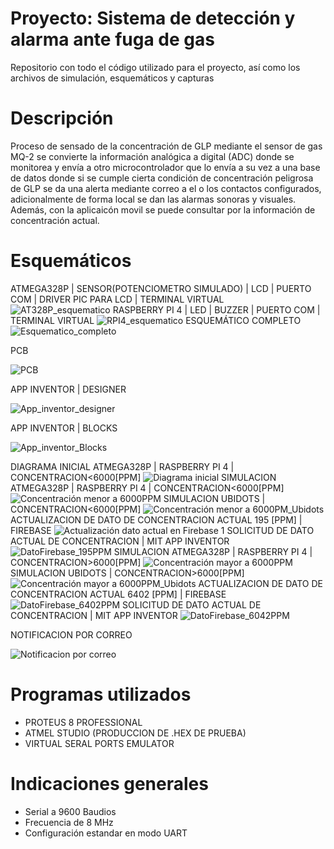 # Proyecto: Sistema de detección y alarma ante fuga de gas
Repositorio con todo el código utilizado para el proyecto, así como los archivos de simulación, esquemáticos y capturas
# Descripción
Proceso de sensado de la concentración de GLP mediante el sensor de gas MQ-2 se convierte la información analógica a digital (ADC) donde se monitorea y envía a otro microcontrolador que lo envía  a su vez a una base de datos donde si se cumple cierta condición de concentración peligrosa de GLP se da una alerta mediante correo a el o los contactos configurados, adicionalmente de forma local se dan las alarmas sonoras y visuales. Además, con la aplicaicón movil se puede consultar por la información de concentración actual.
# Esquemáticos
ATMEGA328P | SENSOR(POTENCIOMETRO SIMULADO) | LCD | PUERTO COM | DRIVER PIC PARA LCD | TERMINAL VIRTUAL
![AT328P_esquematico](https://user-images.githubusercontent.com/64044895/149860108-1663c243-4245-4356-8d0f-81889e780796.png)
RASPBERRY PI 4 | LED | BUZZER | PUERTO COM | TERMINAL VIRTUAL
![RPI4_esquematico](https://user-images.githubusercontent.com/64044895/149861173-3aea757d-aebf-48de-9c3b-5a134753a549.png)
ESQUEMÁTICO COMPLETO
![Esquematico_completo](https://user-images.githubusercontent.com/64044895/149861628-273a7632-fb6c-4cef-b2cc-2aabedec5619.png)

PCB

![PCB](https://user-images.githubusercontent.com/64044895/149861771-b11b0451-07d5-4136-aa02-7eb56bf832ba.png)

APP INVENTOR | DESIGNER

![App_inventor_designer](https://user-images.githubusercontent.com/89809182/150061427-fdcec9fe-dfcf-4401-9c76-4183adcef6c7.JPG)

APP INVENTOR | BLOCKS

![App_inventor_Blocks](https://user-images.githubusercontent.com/89809182/150061423-c9ed1e6c-01f4-4edc-a861-1e3b16cb3298.JPG)

DIAGRAMA INICIAL ATMEGA328P | RASPBERRY PI 4 | CONCENTRACION<6000[PPM]
![Diagrama inicial](https://user-images.githubusercontent.com/89809182/150015160-7ec2cca8-eb9f-4c6d-846e-64f4e1262321.JPG)
SIMULACION ATMEGA328P | RASPBERRY PI 4 | CONCENTRACION<6000[PPM]
![Concentración menor a 6000PPM](https://user-images.githubusercontent.com/89809182/150015173-232650d2-fece-4630-9c1b-69e33936eeec.JPG)
SIMULACION UBIDOTS | CONCENTRACION<6000[PPM]
![Concentración menor a 6000PM_Ubidots](https://user-images.githubusercontent.com/89809182/150015181-61ab72ba-8f38-44f7-a210-7c3009040323.JPG)
ACTUALIZACION DE DATO DE CONCENTRACION ACTUAL 195 [PPM] | FIREBASE
![Actualización dato actual en Firebase 1](https://user-images.githubusercontent.com/89809182/150022239-f55dc106-e3e3-4f40-a974-688f3148560e.jpg)
SOLICITUD DE DATO ACTUAL DE CONCENTRACION | MIT APP INVENTOR
![DatoFirebase_195PPM](https://user-images.githubusercontent.com/89809182/150061611-7538317e-59e4-4760-85d5-93c04757b294.jpeg)
SIMULACION ATMEGA328P | RASPBERRY PI 4 | CONCENTRACION>6000[PPM]
![Concentración mayor a 6000PPM](https://user-images.githubusercontent.com/89809182/150015201-dcc64291-88a9-4197-98a0-30593e8ffed9.JPG)
SIMULACION UBIDOTS | CONCENTRACION>6000[PPM]
![Concentración mayor a 6000PPM_Ubidots](https://user-images.githubusercontent.com/89809182/150015207-cb5864f7-2c5d-4a97-a088-a84fb342cb35.JPG)
ACTUALIZACION DE DATO DE CONCENTRACION ACTUAL 6402 [PPM] | FIREBASE
![DatoFirebase_6402PPM](https://user-images.githubusercontent.com/89809182/150154636-2adc5d32-ee88-4f63-94a5-01f9c311653d.jpeg)
SOLICITUD DE DATO ACTUAL DE CONCENTRACION | MIT APP INVENTOR
![DatoFirebase_6042PPM](https://user-images.githubusercontent.com/89809182/150061619-2cd06040-cccb-4daa-89c6-6c8f3a967d1a.jpeg)

NOTIFICACION POR CORREO

![Notificacion por correo](https://user-images.githubusercontent.com/89809182/150012136-9c262b6f-c1e9-4105-a284-812075471498.JPG)


# Programas utilizados
- PROTEUS 8 PROFESSIONAL
- ATMEL STUDIO (PRODUCCION DE .HEX DE PRUEBA)
- VIRTUAL SERAL PORTS EMULATOR
# Indicaciones generales
- Serial a 9600 Baudios
- Frecuencia de 8 MHz
- Configuración estandar en modo UART









